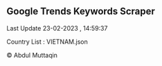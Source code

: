 

## Google Trends Keywords Scraper 
 
Last Update 23-02-2023 , 14:59:37

Country List :
VIETNAM.json



© Abdul Muttaqin 
